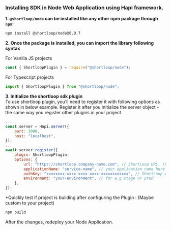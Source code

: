### Installing SDK in **Node**  Web Application using Hapi framework.

**1. `@shortloop/node` can be installed like any other npm package through `npm`:**  
```bash
npm install @shortloop/node@0.0.7
```

**2. Once the package is installed, you can import the library following syntax**

For Vanilla JS projects
```js
const { ShortloopPlugin } = require("@shortloop/node");
```

For Typescript projects
```js
import { ShortloopPlugin } from "@shortloop/node";
```

**3. Initialize the shortloop sdk plugin**  
To use shortloop plugin, you’ll need to register it with following options as shown in below example. Register it after you initialize the server object - the same way you register other plugins in your project 
```js
...
const server = Hapi.server({
    port: 3000,
    host: "localhost",
});
...
await server.register({
    plugin: ShortloopPlugin,
    options: {
        url: "https://shortloop.company-name.com", // ShortLoop URL. (Provided by ShortLoop team.)
        applicationName: "service-name", // your application name here
        authKey: "xxxxxxxx-xxxx-xxxx-xxxx-xxxxxxxxxxxx", // ShortLoop Auth Key. (Provided by ShortLoop team.)
        environment: "your-environment", // for e.g stage or prod
    },
});
```

*Quickly test if project is building after configuring the Plugin :  (Maybe custom to your project)

```bash
npm build
```

After the changes, redeploy your Node Application.
